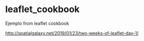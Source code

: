 # leaflet_cookbook
Ejemplo from leaflet cookbook

http://spatialgalaxy.net/2019/01/23/two-weeks-of-leaflet-day-1/
